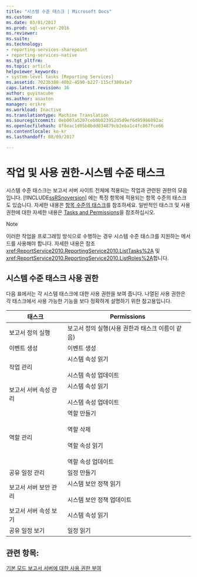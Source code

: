 ```yaml
---
title: "시스템 수준 태스크 | Microsoft Docs"
ms.custom: 
ms.date: 03/01/2017
ms.prod: sql-server-2016
ms.reviewer: 
ms.suite: 
ms.technology:
- reporting-services-sharepoint
- reporting-services-native
ms.tgt_pltfrm: 
ms.topic: article
helpviewer_keywords:
- system-level tasks [Reporting Services]
ms.assetid: 7023b388-40b2-4590-b227-115cf380a1e7
caps.latest.revision: 36
author: guyinacube
ms.author: asaxton
manager: erikre
ms.workload: Inactive
ms.translationtype: Machine Translation
ms.sourcegitcommit: 0eb007a5207ceb0b023952d5d9ef6d95986092ac
ms.openlocfilehash: 8f8eac1d05b8bdd034879cb2eba1c4fc867fce66
ms.contentlocale: ko-kr
ms.lasthandoff: 08/09/2017

---
```

# <a name="tasks-and-permissions---system-level-tasks"></a>작업 및 사용 권한-시스템 수준 태스크
  시스템 수준 태스크는 보고서 서버 사이트 전체에 적용되는 작업과 관련된 권한의 모음입니다. [!INCLUDE[ssRSnoversion](../../includes/ssrsnoversion-md.md)] 에는 특정 항목에 적용되는 항목 수준의 태스크도 있습니다. 자세한 내용은 [항목 수준의 태스크](../../reporting-services/security/tasks-and-permissions-item-level-tasks.md)를 참조하세요. 일반적인 태스크 및 사용 권한에 대한 자세한 내용은 [Tasks and Permissions](../../reporting-services/security/tasks-and-permissions.md)을 참조하십시오.  
  
> [!NOTE]  
>  이러한 작업을 프로그래밍 방식으로 수행하는 경우 시스템 수준 태스크를 지원하는 메서드를 사용해야 합니다. 자세한 내용은 참조 <xref:ReportService2010.ReportingService2010.ListTasks%2A> 및 <xref:ReportService2010.ReportingService2010.ListRoles%2A>합니다.  
  
## <a name="permissions-in-system-level-tasks"></a>시스템 수준 태스크 사용 권한  
 다음 표에서는 각 시스템 태스크에 대한 사용 권한을 보여 줍니다. 나열된 사용 권한은 각 태스크에서 사용 가능한 기능을 보다 정확하게 설명하기 위한 참고용입니다.  
  
|태스크|Permissions|  
|----------|-----------------|  
|보고서 정의 실행|보고서 정의 실행(사용 권한과 태스크 이름이 같음)|  
|이벤트 생성|이벤트 생성|  
|작업 관리|시스템 속성 읽기<br /><br /> 시스템 속성 업데이트|  
|보고서 서버 속성 관리|시스템 속성 읽기<br /><br /> 시스템 속성 업데이트|  
|역할 관리|역할 만들기<br /><br /> 역할 삭제<br /><br /> 역할 속성 읽기<br /><br /> 역할 속성 업데이트|  
|공유 일정 관리|일정 만들기|  
|보고서 서버 보안 관리|시스템 보안 정책 읽기<br /><br /> 시스템 보안 정책 업데이트|  
|보고서 서버 속성 보기|시스템 속성 읽기|  
|공유 일정 보기|일정 읽기|  
  
## <a name="see-also"></a>관련 항목:  
 [기본 모드 보고서 서버에 대한 사용 권한 부여](../../reporting-services/security/granting-permissions-on-a-native-mode-report-server.md)  
  
  

